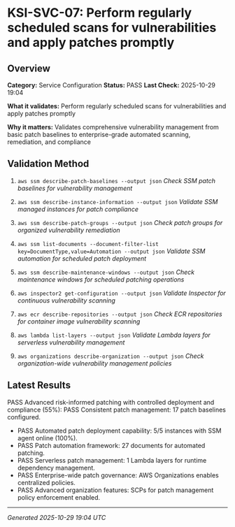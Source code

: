 # KSI-SVC-07: Perform regularly scheduled scans for vulnerabilities and apply patches promptly

## Overview

**Category:** Service Configuration
**Status:** PASS
**Last Check:** 2025-10-29 19:04

**What it validates:** Perform regularly scheduled scans for vulnerabilities and apply patches promptly

**Why it matters:** Validates comprehensive vulnerability management from basic patch baselines to enterprise-grade automated scanning, remediation, and compliance

## Validation Method

1. `aws ssm describe-patch-baselines --output json`
   *Check SSM patch baselines for vulnerability management*

2. `aws ssm describe-instance-information --output json`
   *Validate SSM managed instances for patch compliance*

3. `aws ssm describe-patch-groups --output json`
   *Check patch groups for organized vulnerability remediation*

4. `aws ssm list-documents --document-filter-list key=DocumentType,value=Automation --output json`
   *Validate SSM automation for scheduled patch deployment*

5. `aws ssm describe-maintenance-windows --output json`
   *Check maintenance windows for scheduled patching operations*

6. `aws inspector2 get-configuration --output json`
   *Validate Inspector for continuous vulnerability scanning*

7. `aws ecr describe-repositories --output json`
   *Check ECR repositories for container image vulnerability scanning*

8. `aws lambda list-layers --output json`
   *Validate Lambda layers for serverless vulnerability management*

9. `aws organizations describe-organization --output json`
   *Check organization-wide vulnerability management policies*

## Latest Results

PASS Advanced risk-informed patching with controlled deployment and compliance (55%): PASS Consistent patch management: 17 patch baselines configured.
- PASS Automated patch deployment capability: 5/5 instances with SSM agent online (100%).
- PASS Patch automation framework: 27 documents for automated patching.
- PASS Serverless patch management: 1 Lambda layers for runtime dependency management.
- PASS Enterprise-wide patch governance: AWS Organizations enables centralized policies.
- PASS Advanced organization features: SCPs for patch management policy enforcement enabled.

---
*Generated 2025-10-29 19:04 UTC*
